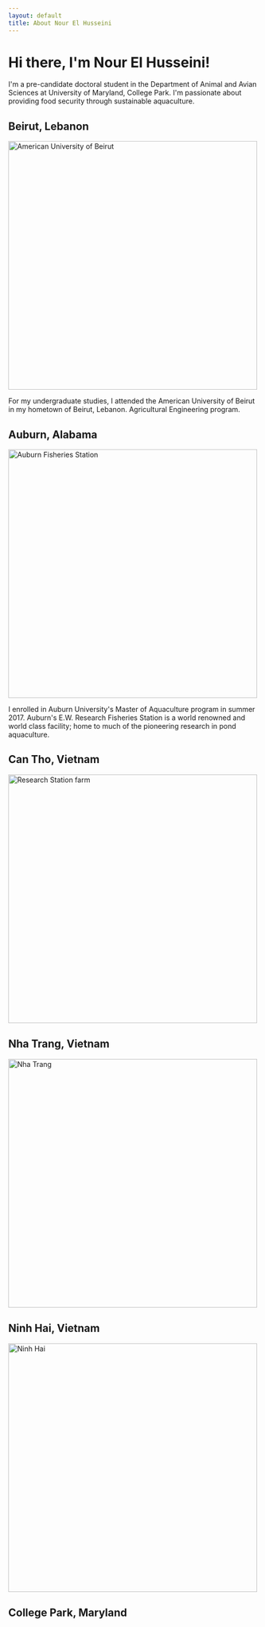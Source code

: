 ```yaml
---
layout: default
title: About Nour El Husseini
---
```

# Hi there, I'm Nour El Husseini!

I'm a pre-candidate doctoral student in the Department of Animal and Avian Sciences at University of Maryland, College Park. I'm passionate about providing food security through sustainable aquaculture. 

## Beirut, Lebanon
<img src="https://nelhusseini.github.io/images/american-university-beirut-aub_929.jpg" alt="American University of Beirut" width="500" />

For my undergraduate studies, I attended the American University of Beirut in my hometown of Beirut, Lebanon. Agricultural Engineering program. 
		
## Auburn, Alabama
<img src="https://nelhusseini.github.io/images/fishier.png.jpeg" alt="Auburn Fisheries Station" width="500" />

I enrolled in Auburn University's Master of Aquaculture program in summer 2017. Auburn's E.W. Research Fisheries Station is a world renowned and world class facility; home to much of the pioneering research in pond aquaculture. 

## Can Tho, Vietnam
<img src="https://nelhusseini.github.io/images/IMG_1425.jpeg" alt="Research Station farm" width="500" />


## Nha Trang, Vietnam
<img src="https://nelhusseini.github.io/images/IMG_1370_Original.jpg" alt="Nha Trang" width="500" />


## Ninh Hai, Vietnam
<img src="https://nelhusseini.github.io/images/IMG_3806_Original.jpg" alt="Ninh Hai" width="500" />


## College Park, Maryland

